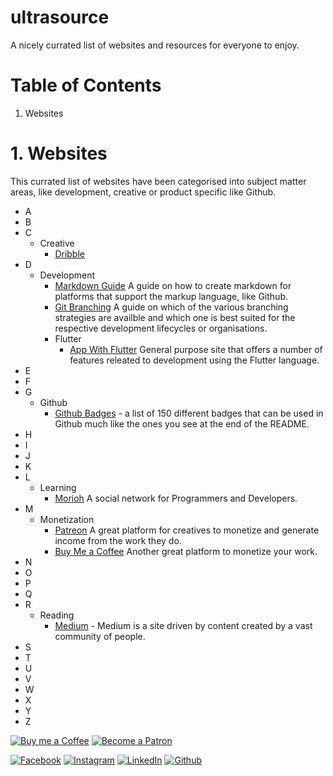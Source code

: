 # ultrasource
A nicely currated list of websites and resources for everyone to enjoy.

# Table of Contents

1. Websites

# 1. Websites

This currated list of websites have been categorised into subject matter areas, like development, creative or product specific like Github.

  - A
  - B
  - C
    - Creative
      - [Dribble](https://dribbble.com)
  - D
    - Development
      - [Markdown Guide](https://www.markdownguide.org) A guide on how to create markdown for platforms that support the markup language, like Github.
      - [Git Branching](https://medium.com/@patrickporto/4-branching-workflows-for-git-30d0aaee7bf) A guide on which of the various branching strategies are availble and which one is best suited for the respective development lifecycles or organisations.
      - Flutter
        - [App With Flutter](https://www.appwithflutter.com) General purpose site that offers a number of features releated to development using the Flutter language.
  - E
  - F
  - G
    - Github
      - [Github Badges](https://dev.to/envoy_/150-badges-for-github-pnk) - a list of 150 different badges that can be used in Github much like the ones you see at the end of the README.
  - H
  - I
  - J
  - K
  - L
    - Learning
      - [Morioh](https://morioh.com/) A social network for Programmers and Developers.
  - M
    - Monetization
      - [Patreon](https://www.patreon.com) A great platform for creatives to monetize and generate income from the work they do.
      - [Buy Me a Coffee](https://www.buymeacoffee.com) Another great platform to monetize your work.
  - N
  - O
  - P
  - Q
  - R
    - Reading
      - [Medium](https://medium.com) - Medium is a site driven by content created by a vast community of people.
  - S
  - T
  - U
  - V
  - W
  - X
  - Y
  - Z
    

[![Buy me a Coffee](https://www.buymeacoffee.com/assets/img/custom_images/orange_img.png)](https://www.buymeacoffee.com/ultracoolbru)
[![Become a Patron](https://img.shields.io/badge/Patreon-F96854?style=for-the-badge&logo=patreon&logoColor=white)](https://www.patreon.com/ultracoolbru)

[![Facebook](https://img.shields.io/badge/Facebook-1877F2?style=for-the-badge&logo=facebook&logoColor=white)](https://www.faceboook.com/ultracoolplayground)
[![Instagram](https://img.shields.io/badge/Instagram-E4405F?style=for-the-badge&logo=instagram&logoColor=white)](https://www.instagram.com/ultracoolbru)
[![LinkedIn](https://img.shields.io/badge/LinkedIn-0077B5?style=for-the-badge&logo=linkedin&logoColor=white)](https://www.linkedin.com/in/ultracoolbru)
[![Github](https://img.shields.io/badge/GitHub-100000?style=for-the-badge&logo=github&logoColor=white)](https://github.com/ultracoolbru)

